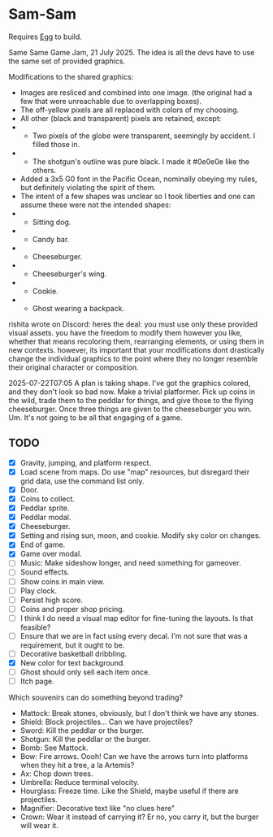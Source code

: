 # Sam-Sam

Requires [Egg](https://github.com/aksommerville/egg) to build.

Same Same Game Jam, 21 July 2025.
The idea is all the devs have to use the same set of provided graphics.

Modifications to the shared graphics:
 - Images are resliced and combined into one image. (the original had a few that were unreachable due to overlapping boxes).
 - The off-yellow pixels are all replaced with colors of my choosing.
 - All other (black and transparent) pixels are retained, except:
 - - Two pixels of the globe were transparent, seemingly by accident. I filled those in.
 - - The shotgun's outline was pure black. I made it #0e0e0e like the others.
 - Added a 3x5 G0 font in the Pacific Ocean, nominally obeying my rules, but definitely violating the spirit of them.
 - The intent of a few shapes was unclear so I took liberties and one can assume these were not the intended shapes:
 - - Sitting dog.
 - - Candy bar.
 - - Cheeseburger.
 - - Cheeseburger's wing.
 - - Cookie.
 - - Ghost wearing a backpack.
 
rishita wrote on Discord:
heres the deal: you must use only these provided visual assets. 
you have the freedom to modify them however you like, whether that means recoloring them, 
rearranging elements, or using them in new contexts. however, its important that your 
modifications dont drastically change the individual graphics to the point where 
they no longer resemble their original character or composition.

2025-07-22T07:05
A plan is taking shape. I've got the graphics colored, and they don't look so bad now.
Make a trivial platformer.
Pick up coins in the wild, trade them to the peddlar for things, and give those to the flying cheeseburger.
Once three things are given to the cheeseburger you win.
Um. It's not going to be all that engaging of a game.

## TODO

- [x] Gravity, jumping, and platform respect.
- [x] Load scene from maps. Do use "map" resources, but disregard their grid data, use the command list only.
- [x] Door.
- [x] Coins to collect.
- [x] Peddlar sprite.
- [x] Peddlar modal.
- [x] Cheeseburger.
- [x] Setting and rising sun, moon, and cookie. Modify sky color on changes.
- [x] End of game.
- [x] Game over modal.
- [ ] Music: Make sideshow longer, and need something for gameover.
- [ ] Sound effects.
- [ ] Show coins in main view.
- [ ] Play clock.
- [ ] Persist high score.
- [ ] Coins and proper shop pricing.
- [ ] I think I do need a visual map editor for fine-tuning the layouts. Is that feasible?
- [ ] Ensure that we are in fact using every decal. I'm not sure that was a requirement, but it ought to be.
- [ ] Decorative basketball dribbling.
- [x] New color for text background.
- [ ] Ghost should only sell each item once.
- [ ] Itch page.

Which souvenirs can do something beyond trading?
 - Mattock: Break stones, obviously, but I don't think we have any stones.
 - Shield: Block projectiles... Can we have projectiles?
 - Sword: Kill the peddlar or the burger.
 - Shotgun: Kill the peddlar or the burger.
 - Bomb: See Mattock.
 - Bow: Fire arrows. Oooh! Can we have the arrows turn into platforms when they hit a tree, a la Artemis?
 - Ax: Chop down trees.
 - Umbrella: Reduce terminal velocity.
 - Hourglass: Freeze time. Like the Shield, maybe useful if there are projectiles.
 - Magnifier: Decorative text like "no clues here"
 - Crown: Wear it instead of carrying it? Er no, you carry it, but the burger will wear it.
